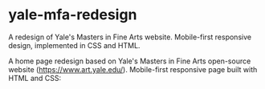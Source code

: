 # yale-mfa-redesign
A redesign of Yale's Masters in Fine Arts website. Mobile-first responsive design, implemented in CSS and HTML. 

A home page redesign based on Yale's Masters in Fine Arts open-source website (https://www.art.yale.edu/). Mobile-first responsive page built with HTML and CSS:
